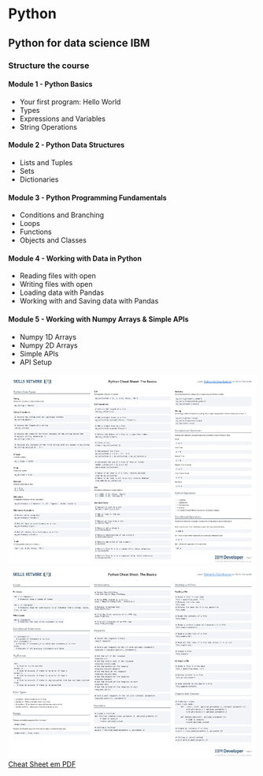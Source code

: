 # Python
## Python for data science IBM
### Structure the course

#### Module 1 - Python Basics
- Your first program: Hello World
- Types
- Expressions and Variables
- String Operations

#### Module 2 - Python Data Structures
- Lists and Tuples
- Sets
- Dictionaries

#### Module 3 - Python Programming Fundamentals

- Conditions and Branching
- Loops
- Functions
- Objects and Classes
#### Module 4 - Working with Data in Python

- Reading files with open
- Writing files with open
- Loading data with Pandas
- Working with and Saving data with Pandas

#### Module 5 - Working with Numpy Arrays & Simple APIs

- Numpy 1D Arrays
- Numpy 2D Arrays
- Simple APIs
- API Setup

![cheatsheet](sheet_1.png)
![sheet](sheet_2.png)
[Cheat Sheet em PDF](cheatsheet.pdf)